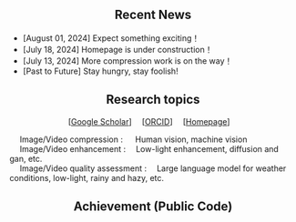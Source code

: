## <div align="center"> Recent News</div>
- [August 01, 2024] Expect something exciting！
- [July 18, 2024] Homepage is under construction！
- [July 13, 2024] More compression work is on the way！
- [Past to Future] Stay hungry, stay foolish! 


## <div align="center">Research topics</div>

<div align="center">
  
[[Google Scholar](https://scholar.google.com/citations?user=IhyTEDkAAAAJ&hl=zh-CN)]&emsp; [[ORCID](https://orcid.org/0000-0001-7608-7913)]&emsp; [[Homepage]()]&emsp;<br> 

</div>

&emsp; Image/Video compression : &emsp; Human vision, machine vision<br>
&emsp; Image/Video enhancement :&emsp; Low-light enhancement, diffusion and gan, etc.<br>
&emsp; Image/Video quality assessment :&emsp; Large language model for weather conditions, low-light, rainy and hazy, etc. <be>



## <div align="center">Achievement (Public Code)</div>



